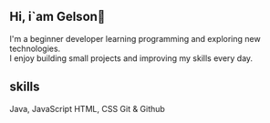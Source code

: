 ## Hi, i`am Gelson👋

I'm a beginner developer learning programming and exploring new technologies.  
I enjoy building small projects and improving my skills every day.

## skills
Java, JavaScript
HTML, CSS
Git & Github

<!--
**Gelson-jr/Gelson-jr** is a ✨ _special_ ✨ repository because its `README.md` (this file) appears on your GitHub profile.

Here are some ideas to get you started:

- 🔭 I’m currently working on ...
- 🌱 I’m currently learning ...
- 👯 I’m looking to collaborate on ...
- 🤔 I’m looking for help with ...
- 💬 Ask me about ...
- 📫 How to reach me: ...
- 😄 Pronouns: ...
- ⚡ Fun fact: ...
-->
